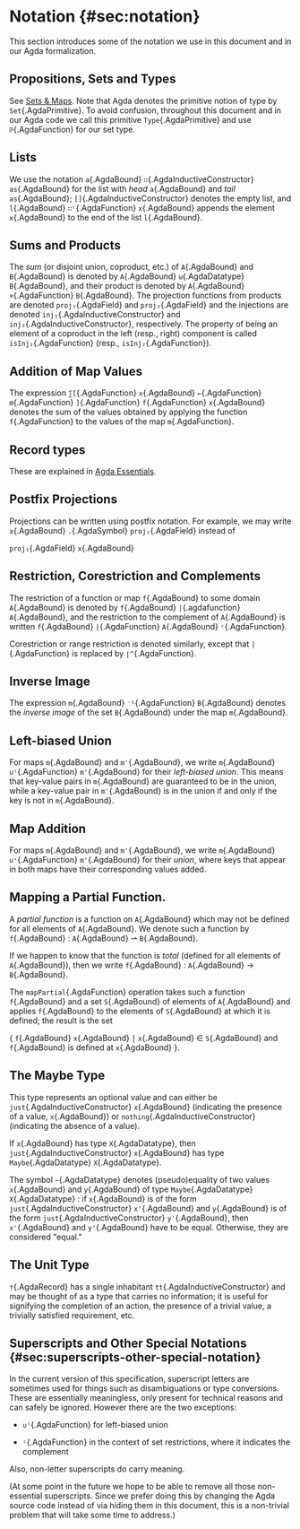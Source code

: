 # Notation {#sec:notation}

This section introduces some of the notation we use in this document and
in our Agda formalization.

## Propositions, Sets and Types

See [Sets & Maps](Ledger.Introduction.md#sec:sets-maps).
Note that Agda denotes the primitive notion of type by `Set`{.AgdaPrimitive}. To
avoid confusion, throughout this document and in our Agda code we call this primitive
`Type`{.AgdaPrimitive} and use `ℙ`{.AgdaFunction} for our set type.

## Lists

We use the notation
`a`{.AgdaBound} `∷`{.AgdaInductiveConstructor} `as`{.AgdaBound} for
the list with *head*
`a`{.AgdaBound} and *tail* `as`{.AgdaBound};
`[]`{.AgdaInductiveConstructor} denotes the empty list, and
`l`{.AgdaBound} `∷ʳ`{.AgdaFunction} `x`{.AgdaBound} appends the element
`x`{.AgdaBound} to the end of the list `l`{.AgdaBound}.

## Sums and Products

The *sum* (or disjoint union, coproduct, etc.) of `A`{.AgdaBound} and
`B`{.AgdaBound} is denoted by
`A`{.AgdaBound} `⊎`{.AgdaDatatype} `B`{.AgdaBound}, and their product
is denoted by `A`{.AgdaBound} `×`{.AgdaFunction} `B`{.AgdaBound}. The
projection functions from products are denoted `proj₁`{.AgdaField} and
`proj₂`{.AgdaField} and the injections are denoted
`inj₁`{.AgdaInductiveConstructor} and
`inj₂`{.AgdaInductiveConstructor}, respectively. The
property of being an element of a coproduct in the left (resp., right) component is called
`isInj₁`{.AgdaFunction} (resp., `isInj₂`{.AgdaFunction}).

## Addition of Map Values

The expression
`∑[`{.AgdaFunction}
`x`{.AgdaBound}
`←`{.AgdaFunction}
`m`{.AgdaFunction}
`]`{.AgdaFunction}
`f`{.AgdaFunction}
`x`{.AgdaBound}
denotes the sum of the values obtained by applying the function
`f`{.AgdaFunction}
to the values of the map
`m`{.AgdaFunction}.

## Record types

These are explained in [Agda Essentials](EssentialAgda.md#sec:appendix-agda-essentials).

## Postfix Projections

Projections can be written using postfix notation. For example, we may
write
`x`{.AgdaBound}
`.`{.AgdaSymbol}
`proj₁`{.AgdaField}
instead of

`proj₁`{.AgdaField}
`x`{.AgdaBound}

## Restriction, Corestriction and Complements

The restriction of a function or map
`f`{.AgdaBound}
to some domain
`A`{.AgdaBound}
is denoted by
`f`{.AgdaBound}
`|`{.agdafunction}
`A`{.AgdaBound},
and the restriction to the complement of `A`{.AgdaBound} is written
`f`{.AgdaBound}
`|`{.AgdaFunction}
`A`{.AgdaBound}
`ᶜ`{.AgdaFunction}.

Corestriction or range restriction is
denoted similarly, except that `|`{.AgdaFunction} is replaced by
`∣^`{.AgdaFunction}.

## Inverse Image

The expression `m`{.AgdaBound} `⁻¹`{.AgdaFunction} `B`{.AgdaBound} denotes the
*inverse image* of the set `B`{.AgdaBound} under the map `m`{.AgdaBound}.

## Left-biased Union

For maps `m`{.AgdaBound} and `m'`{.AgdaBound}, we write
`m`{.AgdaBound} `∪ˡ`{.AgdaFunction} `m'`{.AgdaBound} for their *left-biased union*.
This means that key-value pairs in `m`{.AgdaBound} are guaranteed to be in the union,
while a key-value pair in `m'`{.AgdaBound} is in the union if and only if the key is
not in `m`{.AgdaBound}.

## Map Addition

For maps `m`{.AgdaBound} and `m'`{.AgdaBound}, we write
`m`{.AgdaBound} `∪⁺`{.AgdaFunction} `m'`{.AgdaBound} for their *union*, where keys
that appear in both maps have their corresponding values added.

## Mapping a Partial Function.

A *partial function* is a function on `A`{.AgdaBound} which may not be defined for
all elements of `A`{.AgdaBound}.  We denote such a function by
`f`{.AgdaBound} : `A`{.AgdaBound} ⇀ `B`{.AgdaBound}.

If we happen to know that the function is *total* (defined for all elements of
`A`{.AgdaBound}), then we write `f`{.AgdaBound} : `A`{.AgdaBound} → `B`{.AgdaBound}.

The `mapPartial`{.AgdaFunction} operation takes such a function
`f`{.AgdaBound} and a set
`S`{.AgdaBound} of elements of
`A`{.AgdaBound} and applies
`f`{.AgdaBound} to the elements of
`S`{.AgdaBound} at which it is defined; the result is the set

{ `f`{.AgdaBound} `x`{.AgdaBound} ∣ `x`{.AgdaBound} ∈ `S`{.AgdaBound} and `f`{.AgdaBound} is defined at  `x`{.AgdaBound} }.

## The Maybe Type

This type represents an optional value and can either be
`just`{.AgdaInductiveConstructor} `x`{.AgdaBound} (indicating the presence of a value,
`x`{.AgdaBound}) or `nothing`{.AgdaInductiveConstructor} (indicating the absence of a value).

If `x`{.AgdaBound} has type `X`{.AgdaDatatype}, then
`just`{.AgdaInductiveConstructor} `x`{.AgdaBound} has type
`Maybe`{.AgdaDatatype} `X`{.AgdaDatatype}.

The symbol `~`{.AgdaDatatype} denotes (pseudo)equality of two values
`x`{.AgdaBound} and `y`{.AgdaBound} of type
`Maybe`{.AgdaDatatype} `X`{.AgdaDatatype} : if `x`{.AgdaBound} is of the form
`just`{.AgdaInductiveConstructor} `x'`{.AgdaBound} and `y`{.AgdaBound} is
of the form `just`{.AgdaInductiveConstructor} `y'`{.AgdaBound}, then
`x'`{.AgdaBound} and  `y'`{.AgdaBound} have to be equal. Otherwise, they are
considered "equal."

## The Unit Type

`⊤`{.AgdaRecord} has a single inhabitant
`tt`{.AgdaInductiveConstructor} and may be thought
of as a type that carries no information; it is useful for signifying the
completion of an action, the presence of a trivial value, a trivially
satisfied requirement, etc.

## Superscripts and Other Special Notations {#sec:superscripts-other-special-notation}

In the current version of this specification, superscript letters are
sometimes used for things such as disambiguations or type conversions.
These are essentially meaningless, only present for technical reasons
and can safely be ignored. However there are the two exceptions:

- `∪ˡ`{.AgdaFunction} for left-biased union

- `ᶜ`{.AgdaFunction} in the context of set restrictions, where it indicates the complement

Also, non-letter superscripts do carry meaning.

(At some point in the future we hope to be able to remove all those
non-essential superscripts. Since we prefer doing this by changing the Agda
source code instead of via hiding them in this document, this is a non-trivial
problem that will take some time to address.)
